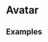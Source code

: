 # Avatar

## Examples

<ex-code name="ex-avatar-default"/></ex-code>

<ex-code name="ex-avatar-size"/></ex-code>

<ex-code name="ex-avatar-text"/></ex-code>


